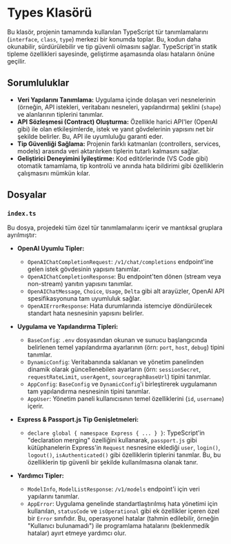 # Types Klasörü

Bu klasör, projenin tamamında kullanılan TypeScript tür tanımlamalarını (`interface`, `class`, `type`) merkezi bir konumda toplar. Bu, kodun daha okunabilir, sürdürülebilir ve tip güvenli olmasını sağlar. TypeScript'in statik tipleme özellikleri sayesinde, geliştirme aşamasında olası hataların önüne geçilir.

## Sorumluluklar

* **Veri Yapılarını Tanımlama:** Uygulama içinde dolaşan veri nesnelerinin (örneğin, API istekleri, veritabanı nesneleri, yapılandırma) şeklini (`shape`) ve alanlarının tiplerini tanımlar.
* **API Sözleşmesi (Contract) Oluşturma:** Özellikle harici API'ler (OpenAI gibi) ile olan etkileşimlerde, istek ve yanıt gövdelerinin yapısını net bir şekilde belirler. Bu, API ile uyumluluğu garanti eder.
* **Tip Güvenliği Sağlama:** Projenin farklı katmanları (controllers, services, models) arasında veri aktarılırken tiplerin tutarlı kalmasını sağlar.
* **Geliştirici Deneyimini İyileştirme:** Kod editörlerinde (VS Code gibi) otomatik tamamlama, tip kontrolü ve anında hata bildirimi gibi özelliklerin çalışmasını mümkün kılar.

## Dosyalar

### `index.ts`

Bu dosya, projedeki tüm özel tür tanımlamalarını içerir ve mantıksal gruplara ayrılmıştır:

* **OpenAI Uyumlu Tipler:**
  * `OpenAIChatCompletionRequest`: `/v1/chat/completions` endpoint'ine gelen istek gövdesinin yapısını tanımlar.
  * `OpenAIChatCompletionResponse`: Bu endpoint'ten dönen (stream veya non-stream) yanıtın yapısını tanımlar.
  * `OpenAIChatMessage`, `Choice`, `Usage`, `Delta` gibi alt arayüzler, OpenAI API spesifikasyonuna tam uyumluluk sağlar.
  * `OpenAIErrorResponse`: Hata durumlarında istemciye döndürülecek standart hata nesnesinin yapısını belirler.

* **Uygulama ve Yapılandırma Tipleri:**
  * `BaseConfig`: `.env` dosyasından okunan ve sunucu başlangıcında belirlenen temel yapılandırma ayarlarının (örn: `port`, `host`, `debug`) tipini tanımlar.
  * `DynamicConfig`: Veritabanında saklanan ve yönetim panelinden dinamik olarak güncellenebilen ayarların (örn: `sessionSecret`, `requestRateLimit`, `userAgent`, `sourcegraphBaseUrl`) tipini tanımlar.
  * `AppConfig`: `BaseConfig` ve `DynamicConfig`'i birleştirerek uygulamanın tam yapılandırma nesnesinin tipini tanımlar.
  * `AppUser`: Yönetim paneli kullanıcısının temel özelliklerini (`id`, `username`) içerir.

* **Express & Passport.js Tip Genişletmeleri:**
  * `declare global { namespace Express { ... } }`: TypeScript'in "declaration merging" özelliğini kullanarak, `passport.js` gibi kütüphanelerin Express'in `Request` nesnesine eklediği `user`, `login()`, `logout()`, `isAuthenticated()` gibi özelliklerin tiplerini tanımlar. Bu, bu özelliklerin tip güvenli bir şekilde kullanılmasına olanak tanır.

* **Yardımcı Tipler:**
  * `ModelInfo`, `ModelListResponse`: `/v1/models` endpoint'i için veri yapılarını tanımlar.
  * `AppError`: Uygulama genelinde standartlaştırılmış hata yönetimi için kullanılan, `statusCode` ve `isOperational` gibi ek özellikler içeren özel bir `Error` sınıfıdır. Bu, operasyonel hatalar (tahmin edilebilir, örneğin "Kullanıcı bulunamadı") ile programlama hatalarını (beklenmedik hatalar) ayırt etmeye yardımcı olur.
